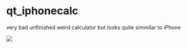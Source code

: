 # qt_iphonecalc
very bad unfinished weird calculator but looks quite simmilar to iPhone


![](https://media4.giphy.com/media/v1.Y2lkPTc5MGI3NjExb2UxMnZ5eDFvNmdyMHhkdGpvamF5ZW85YWN3cXdzcW5ubnVvb3gwaiZlcD12MV9pbnRlcm5hbF9naWZfYnlfaWQmY3Q9Zw/keYd2ueNdRmng0ZVcS/giphy.gif)
